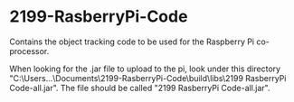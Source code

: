 # 2199-RasberryPi-Code
Contains the object tracking code to be used for the Raspberry Pi co-processor.

When looking for the .jar file to upload to the pi, look under this directory "C:\Users\...\Documents\2199-RasberryPi-Code\build\libs\2199 RasberryPi Code-all.jar". The file should be called "2199 RasberryPi Code-all.jar".
